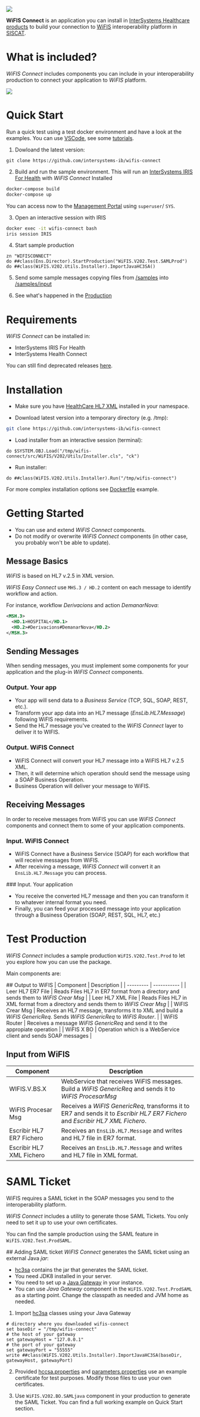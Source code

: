 ![](http://www.intersystems.com/assets/sites/10/4404.png)

**WiFIS Connect** is an application you can install in [InterSystems Healthcare products](https://www.intersystems.com) to build your connection to [WiFIS](https://ticsalutsocial.cat/es/projectes/oficina-interoperabilidad/projecte-wifis/ "Work Flow para Instituciones de Salud") interoperability platform in [SISCAT](https://catsalut.gencat.cat/ca/coneix-catsalut/presentacio/model-sanitari-catala/siscat "Sistema Sanitario Integral de utilización pública de Cataluña").

# What is included?
*WiFIS Connect* includes components you can include in your interoperability production to connect your application to *WiFIS* platform.

![](./img/wifis-connect-arq.png)

# Quick Start
Run a quick test using a test docker environment and have a look at the examples. You can use [VSCode](https://code.visualstudio.com), see some [tutorials](https://comunidadintersystems.com/videotutoriales).

1. Dowloand the latest version:
```
git clone https://github.com/intersystems-ib/wifis-connect
```

2. Build and run the sample environment. This will run an [InterSystems IRIS For Health](https://www.intersystems.com/products/intersystems-iris-for-health/) with *WiFIS Connect* Installed
```bash
docker-compose build
docker-compose up
```

You can access now to the [Management Portal](http://localhost:52773/csp/sys/UtilHome.csp) using `superuser`/ `SYS`.

3. Open an interactive session with IRIS
```bash
docker exec -it wifis-connect bash
iris session IRIS
```

4. Start sample production
```objectscript
zn "WIFISCONNECT"
do ##class(Ens.Director).StartProduction("WiFIS.V202.Test.SAMLProd")
do ##class(WiFIS.V202.Utils.Installer).ImportJavaHC3SA()
```

5. Send some sample messages copying files from [/samples](./samples) into [/samples/input](./samples/input)

6. See what's happened in the [Production](http://localhost:52773/csp/wifisconnect/EnsPortal.ProductionConfig.zen?PRODUCTION=WiFIS.V202.Test.Prod)

# Requirements
*WiFIS Connect* can be installed in:
  * InterSystems IRIS For Health
  * InterSystems Health Connect

You can still find deprecated releases [here](https://github.com/intersystems-ib/wifis-connect/releases).

# Installation
* Make sure you have [HealthCare HL7 XML](https://github.com/intersystems-ib/healthcare-hl7-xml) installed in your namespace.

* Download latest version into a temporary directory (e.g. /tmp):
```bash
git clone https://github.com/intersystems-ib/wifis-connect
```

* Load installer from an interactive session (terminal):
```objectscript
do $SYSTEM.OBJ.Load("/tmp/wifis-connect/src/WiFIS/V202/Utils/Installer.cls", "ck")
```

* Run installer:
```
do ##class(WiFIS.V202.Utils.Installer).Run("/tmp/wifis-connect")
```

For more complex installation options see [Dockerfile](./Dockerfile) example.

# Getting Started
* You can use and extend *WiFIS Connect* components.
* Do not modify or overwrite *WiFIS Connect* components (in other case, you probably won't be able to update).

## Message Basics
*WiFIS* is based on HL7 v.2.5 in XML version.

*WiFIS Easy Connect* use `MHS.3 / HD.2` content on each message to identify workflow and action.  

For instance, workflow *Derivacions* and action *DemanarNova*: 
```XML
<MSH.3>
  <HD.1>HOSPITAL</HD.1>
  <HD.2>#Derivacions#DemanarNova</HD.2>
</MSH.3>
```

## Sending Messages
When sending messages, you must implement some components for your application and the plug-in *WiFIS Connect* components.

### Output. Your app
* Your app will send data to a *Business Service* (TCP, SQL, SOAP, REST, etc.).
* Transform your app data into an HL7 message (*EnsLib.HL7.Message*) following WiFIS requirements. 
* Send the HL7 message you've created to the *WiFIS Connect* layer to deliver it to WIFIS.
  
### Output. WiFIS Connect
* WiFIS Connect will convert your HL7 message into a WiFIS HL7 v.2.5 XML.
* Then, it will determine which operation should send the message using a SOAP Business Operation. 
* Business Operation will deliver your message to WiFIS.

## Receiving Messages
In order to receive messages from WiFIS you can use *WiFIS Connect* components and connect them to some of your application components.

### Input. WiFIS Connect
* WiFIS Connect have a Business Service (SOAP) for each workflow that will receive messages from WiFIS.
* After receiving a message, *WiFIS Connect* will convert it an `EnsLib.HL7.Message` you can process.

### Input. Your application
* You receive the converted HL7 message and then you can transform it to whatever internal format you need.
* Finally, you can feed your processed message into your application through a Business Operation (SOAP, REST, SQL, HL7, etc.)

# Test Production
*WiFIS Connect* includes a sample production `WiFIS.V202.Test.Prod` to let you explore how you can use the package.

Main components are:

## Output to WiFIS
| Component | Description |
| --------- | ----------- |
| Leer HL7 ER7 File | Reads Files HL7 in ER7 format from a directory and sends them to *WiFIS Crear Msg* |
| Leer HL7 XML File | Reads Files HL7 in XML format from a directory and sends them to *WiFIS Crear Msg* |
| WiFIS Crear Msg | Receives an HL7 message, transforms it to XML and build a *WiFIS GenericReq*. Sends *WiFIS GenericReq* to *WiFIS Router*. |
| WiFIS Router | Receives a message *WiFIS GenericReq* and send it to the appropiate operation | 
| WiFIS X BO | Operation which is a WebService client and sends SOAP messages |

## Input from WiFIS
| Component | Description |
| --------- | ----------- |
| WIFIS.V.BS.X | WebService that receives WiFIS messages. Build a *WiFIS GenericReq* and sends it to *WiFIS ProcesarMsg*|
| WiFIS Procesar Msg | Receives a *WiFIS GenericReq*, transforms it to ER7 and sends it to *Escribir HL7 ER7 Fichero* and *Escribir HL7 XML Fichero*. |
| Escribir HL7 ER7 Fichero | Receives an `EnsLib.HL7.Message` and writes and HL7 file in ER7 format. |
| Escribir HL7 XML Fichero | Receives an `EnsLib.HL7.Message` and writes and HL7 file in XML format. |


# SAML Ticket
WiFIS requires a SAML ticket in the SOAP messages you send to the interoperability platform.

*WiFIS Connect* includes a utility to generate those SAML Tickets. You only need to set it up to use your own certificates.

You can find the sample production using the SAML feature in `WiFIS.V202.Test.ProdSAML`.

## Adding SAML ticket
*WiFIS Connect* generates the SAML ticket using an external Java *jar*:
* [hc3sa](./hc3sa) contains the jar that generates the SAML ticket.
* You need JDK8 installed in your server.
* You need to set up a [Java Gateway](https://docs.intersystems.com/irislatest/csp/docbook/DocBook.UI.Page.cls?KEY=AFL_javagateway) in your instance.
* You can use *Java Gateway* component in the `WiFIS.V202.Test.ProdSAML` as a starting point. Change the classpath as needed and JVM home as needed.

1. Import [hc3sa](./hc3sa) classes using your Java Gateway
```objectscript
# directory where you downloaded wifis-connect
set baseDir = "/tmp/wifis-connect" 
# the host of your gateway
set gatewayHost = "127.0.0.1"
# the port of your gateway
set gatewayPort = "55555"
write ##class(WiFIS.V202.Utils.Installer).ImportJavaHC3SA(baseDir, gatewayHost, gatewayPort)
```

2. Provided [hccsa.properties](./hc3sa/config/hccsa.properties) and [parameters.properties](hc3sa/config/parameters.properties) use an example certificate for test purposes. Modify those files to use your own certificates.

3. Use `WiFIS.V202.BO.SAMLjava` component in your production to generate the SAML Ticket. You can find a full working example on Quick Start section. 


